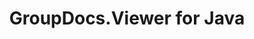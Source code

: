 ---
title: GroupDocs.Viewer for Java
type: docs
weight: 10
url: /java/
description: GroupDocs.Viewer for Java API References contain examples, code snippets, and API documentation. It provides packages, classes, interfaces, and other API details.
is_root: true
---